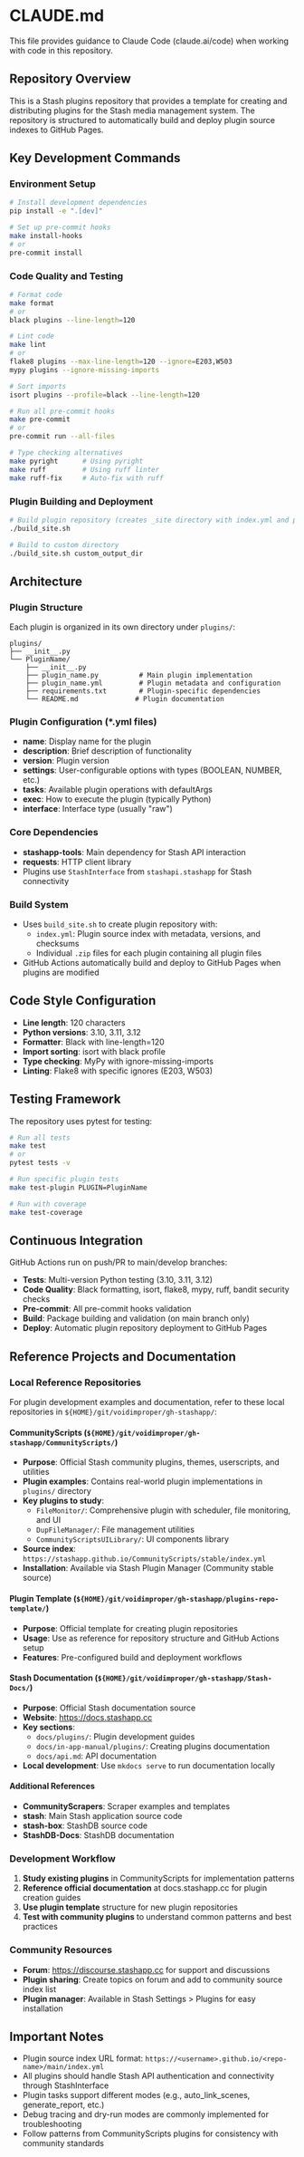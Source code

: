 # CLAUDE.md

This file provides guidance to Claude Code (claude.ai/code) when working with code in this repository.

## Repository Overview

This is a Stash plugins repository that provides a template for creating and distributing plugins for the Stash media management system. The repository is structured to automatically build and deploy plugin source indexes to GitHub Pages.

## Key Development Commands

### Environment Setup

```bash
# Install development dependencies
pip install -e ".[dev]"

# Set up pre-commit hooks
make install-hooks
# or
pre-commit install
```

### Code Quality and Testing

```bash
# Format code
make format
# or
black plugins --line-length=120

# Lint code
make lint
# or
flake8 plugins --max-line-length=120 --ignore=E203,W503
mypy plugins --ignore-missing-imports

# Sort imports
isort plugins --profile=black --line-length=120

# Run all pre-commit hooks
make pre-commit
# or
pre-commit run --all-files

# Type checking alternatives
make pyright      # Using pyright
make ruff         # Using ruff linter
make ruff-fix     # Auto-fix with ruff
```

### Plugin Building and Deployment

```bash
# Build plugin repository (creates _site directory with index.yml and plugin zips)
./build_site.sh

# Build to custom directory
./build_site.sh custom_output_dir
```

## Architecture

### Plugin Structure

Each plugin is organized in its own directory under `plugins/`:

```
plugins/
├── __init__.py
└── PluginName/
    ├── __init__.py
    ├── plugin_name.py          # Main plugin implementation
    ├── plugin_name.yml         # Plugin metadata and configuration
    ├── requirements.txt        # Plugin-specific dependencies
    └── README.md              # Plugin documentation
```

### Plugin Configuration (*.yml files)

- **name**: Display name for the plugin
- **description**: Brief description of functionality
- **version**: Plugin version
- **settings**: User-configurable options with types (BOOLEAN, NUMBER, etc.)
- **tasks**: Available plugin operations with defaultArgs
- **exec**: How to execute the plugin (typically Python)
- **interface**: Interface type (usually "raw")

### Core Dependencies

- **stashapp-tools**: Main dependency for Stash API interaction
- **requests**: HTTP client library
- Plugins use `StashInterface` from `stashapi.stashapp` for Stash connectivity

### Build System

- Uses `build_site.sh` to create plugin repository with:
  - `index.yml`: Plugin source index with metadata, versions, and checksums
  - Individual `.zip` files for each plugin containing all plugin files
- GitHub Actions automatically build and deploy to GitHub Pages when plugins are modified

## Code Style Configuration

- **Line length**: 120 characters
- **Python versions**: 3.10, 3.11, 3.12
- **Formatter**: Black with line-length=120
- **Import sorting**: isort with black profile
- **Type checking**: MyPy with ignore-missing-imports
- **Linting**: Flake8 with specific ignores (E203, W503)

## Testing Framework

The repository uses pytest for testing:

```bash
# Run all tests
make test
# or
pytest tests -v

# Run specific plugin tests
make test-plugin PLUGIN=PluginName

# Run with coverage
make test-coverage
```

## Continuous Integration

GitHub Actions run on push/PR to main/develop branches:

- **Tests**: Multi-version Python testing (3.10, 3.11, 3.12)
- **Code Quality**: Black formatting, isort, flake8, mypy, ruff, bandit security checks
- **Pre-commit**: All pre-commit hooks validation
- **Build**: Package building and validation (on main branch only)
- **Deploy**: Automatic plugin repository deployment to GitHub Pages

## Reference Projects and Documentation

### Local Reference Repositories

For plugin development examples and documentation, refer to these local repositories in `${HOME}/git/voidimproper/gh-stashapp/`:

#### CommunityScripts (`${HOME}/git/voidimproper/gh-stashapp/CommunityScripts/`)

- **Purpose**: Official Stash community plugins, themes, userscripts, and utilities
- **Plugin examples**: Contains real-world plugin implementations in `plugins/` directory
- **Key plugins to study**:
  - `FileMonitor/`: Comprehensive plugin with scheduler, file monitoring, and UI
  - `DupFileManager/`: File management utilities
  - `CommunityScriptsUILibrary/`: UI components library
- **Source index**: `https://stashapp.github.io/CommunityScripts/stable/index.yml`
- **Installation**: Available via Stash Plugin Manager (Community stable source)

#### Plugin Template (`${HOME}/git/voidimproper/gh-stashapp/plugins-repo-template/`)

- **Purpose**: Official template for creating plugin repositories
- **Usage**: Use as reference for repository structure and GitHub Actions setup
- **Features**: Pre-configured build and deployment workflows

#### Stash Documentation (`${HOME}/git/voidimproper/gh-stashapp/Stash-Docs/`)

- **Purpose**: Official Stash documentation source
- **Website**: <https://docs.stashapp.cc>
- **Key sections**:
  - `docs/plugins/`: Plugin development guides
  - `docs/in-app-manual/plugins/`: Creating plugins documentation
  - `docs/api.md`: API documentation
- **Local development**: Use `mkdocs serve` to run documentation locally

#### Additional References

- **CommunityScrapers**: Scraper examples and templates
- **stash**: Main Stash application source code
- **stash-box**: StashDB source code
- **StashDB-Docs**: StashDB documentation

### Development Workflow

1. **Study existing plugins** in CommunityScripts for implementation patterns
2. **Reference official documentation** at docs.stashapp.cc for plugin creation guides
3. **Use plugin template** structure for new plugin repositories
4. **Test with community plugins** to understand common patterns and best practices

### Community Resources

- **Forum**: <https://discourse.stashapp.cc> for support and discussions
- **Plugin sharing**: Create topics on forum and add to community source index list
- **Plugin manager**: Available in Stash Settings > Plugins for easy installation

## Important Notes

- Plugin source index URL format: `https://<username>.github.io/<repo-name>/main/index.yml`
- All plugins should handle Stash API authentication and connectivity through StashInterface
- Plugin tasks support different modes (e.g., auto_link_scenes, generate_report, etc.)
- Debug tracing and dry-run modes are commonly implemented for troubleshooting
- Follow patterns from CommunityScripts plugins for consistency with community standards
